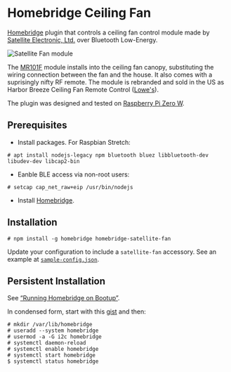 # Homebridge Ceiling Fan

[Homebridge](https://github.com/nfarina/homebridge) plugin that controls a ceiling fan control module made by [Satellite Electronic, Ltd.](https://www.fan-light.com) over Bluetooth Low-Energy.

![Satellite Fan module](https://raw.githubusercontent.com/zwaldowski/homebridge-satellite-fan/master/images/module.jpg)

The [MR101F](https://www.fan-light.com/product.php?id=231) module installs into the ceiling fan canopy, substituting the wiring connection between the fan and the house. It also comes with a suprisingly nifty RF remote. The module is rebranded and sold in the US as Harbor Breeze Ceiling Fan Remote Control ([Lowe's](https://www.lowes.com/pd/Harbor-Breeze-Off-White-Handheld-Universal-Ceiling-Fan-Remote-Control/1000014096)).

The plugin was designed and tested on [Raspberry Pi Zero W](https://www.raspberrypi.org/products/raspberry-pi-zero-w/).

## Prerequisites

- Install packages. For Raspbian Stretch:

```shell
# apt install nodejs-legacy npm bluetooth bluez libbluetooth-dev libudev-dev libcap2-bin
```

- Eanble BLE access via non-root users:

```shell
# setcap cap_net_raw+eip /usr/bin/nodejs
```

- Install [Homebridge](https://github.com/nfarina/homebridge#installation).

## Installation

```shell
# npm install -g homebridge homebridge-satellite-fan
```

Update your configuration to include a `satellite-fan` accessory. See an example at [`sample-config.json`](https://github.com/zwaldowski/homebridge-satellite-fan/blob/master/config-sample.json).

## Persistent Installation

See [“Running Homebridge on Bootup”](https://github.com/nfarina/homebridge/wiki/Running-Homebridge-on-a-Raspberry-Pi#running-homebridge-on-bootup-systemd).

In condensed form, start with this [gist](https://gist.github.com/johannrichard/0ad0de1feb6adb9eb61a/) and then:

```shell
# mkdir /var/lib/homebridge
# useradd --system homebridge
# usermod -a -G i2c homebridge
# systemctl daemon-reload
# systemctl enable homebridge
# systemctl start homebridge
$ systemctl status homebridge
```
